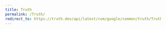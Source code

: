 ```yaml
---
title: Truth
permalink: /Truth/
redirect_to: https://truth.dev/api/latest/com/google/common/truth/Truth.html
---
```

